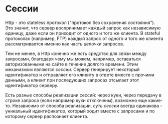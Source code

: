 # Сессии

Http - это stateless протокол ("протокол без сохранения состояния"). Это значит, что сервер воспринимает каждый запрос как независимую единицу, даже если он приходит от одного и того же клиента. В stateful протоколах (например, FTP) каждый запрос от одного и того же клиента рассматривается именно как часть цепочки запросов.

Тем не менее, в Http конечно же есть средство для связи между запросами, благодаря чему мы можем, например, оставаться авторизованными на сайте в течение долгого времени. Этим механизмом являются *сессии*. Сервер генерирует некоторый идентификатор и отправляет его клиенту в ответе вместе с прочими данными, а клиент при последующих запросах отсылает этот идентификатор серверу.

Есть разные способы реализации сессий: через куки, через передачу в строке запроса (если например куки отключены), возможно еще какие-то. Независимо от способа реализации, *суть сессии* всегда одинакова - уникальный идентификатор, который ходит вместе с запросами и по которому сервер распознает клиента.